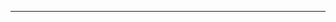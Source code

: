<!--
CO_OP_TRANSLATOR_METADATA:
{
  "original_hash": "90ac762d40c6db51b8081cdb3e49e9db",
  "translation_date": "2025-08-28T21:09:00+00:00",
  "source_file": "README.md",
  "language_code": "fa"
}
-->


---

